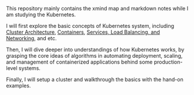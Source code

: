 This repository mainly contains the xmind map and markdown notes while I am studying the Kubernetes.

I will first explore the basic concepts of Kubernetes system, including [Cluster Architecture](https://kubernetes.io/docs/concepts/architecture/), [Containers](https://kubernetes.io/docs/concepts/containers/), [Services, Load Balancing, and Networking](https://kubernetes.io/docs/concepts/services-networking/), and etc.

Then, I will dive deeper into understandings of how Kubernetes works, by grasping the core ideas of algorithms in automating deployment, scaling, and management of containerized applications behind some production-level systems.

Finally, I will setup a cluster and walkthrough the basics with the hand-on examples.







